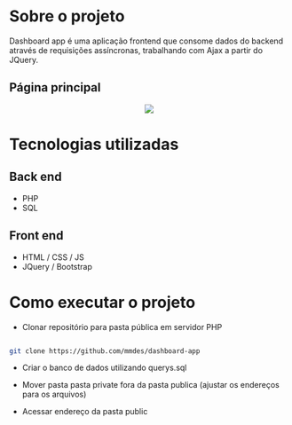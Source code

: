  
# Sobre o projeto

Dashboard app é uma aplicação frontend que consome dados do backend através de requisições assíncronas, trabalhando com Ajax a partir do JQuery.


## Página principal

<div align="center">
 <img src="https://user-images.githubusercontent.com/57081161/164951652-47be343b-c1e4-4390-b2be-8e07d78fd438.png">
</div>


# Tecnologias utilizadas
## Back end
- PHP
- SQL
## Front end
- HTML / CSS / JS 
- JQuery / Bootstrap


# Como executar o projeto

- Clonar repositório para pasta pública em servidor PHP

```bash

git clone https://github.com/mmdes/dashboard-app

```
- Criar o banco de dados utilizando querys.sql

- Mover pasta pasta private fora da pasta publica (ajustar os endereços para os arquivos)

- Acessar endereço da pasta public



